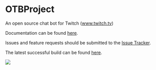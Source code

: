 OTBProject
====================

An open source chat bot for Twitch (www.twitch.tv)

Documentation can be found <a target="_blank" href="https://docs.google.com/document/d/1pFqzB8w1HBM5JhYL2ThUCR6oiSKhva_TN_iIHyIowy8">here</a>.

Issues and feature requests should be submitted to the <a href="../../issues">Issue Tracker</a>.

The latest successful build can be found <a target="_blank" href="http://ts.tldcode.uk:8081/nexus/content/repositories/snapshots/com/github/otbproject/otbproject/">here</a>.

<a href="https://travis-ci.org/OTBProject/OTBProject" target="_blank" ><img src="https://travis-ci.org/OTBProject/OTBProject.svg?branch=master"/> </a>
